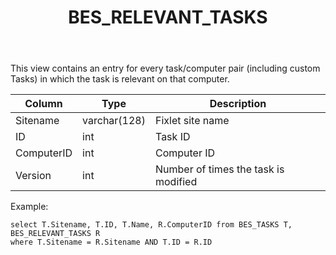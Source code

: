﻿---
title: BES_RELEVANT_TASKS
---

This view contains an entry for every task/computer pair (including custom Tasks)
in which the task is relevant on that computer.

| Column        | Type           |  Description  |
| ------------- | ------------- | ----- | 
| Sitename      | varchar(128) | Fixlet site name |
| ID      | int | Task ID |
| ComputerID      | int | Computer ID |
| Version | int | Number of times the task is modified |

Example:
```
select T.Sitename, T.ID, T.Name, R.ComputerID from BES_TASKS T, BES_RELEVANT_TASKS R
where T.Sitename = R.Sitename AND T.ID = R.ID
```

